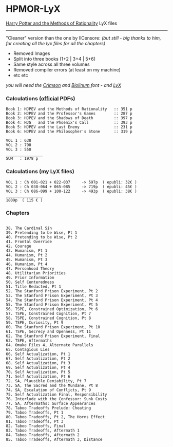 HPMOR-LyX
=========

[Harry Potter and the Methods of Rationality](http://hpmor.com/) LyX files

----------


"Cleaner" version than the one by IlCensore: *(but still - big thanks to him, for creating all the lyx files for all the chapters)*
 - Removed Images
 - Split into three books (1+2 | 3+4 | 5+6)
 - Same style across all three volumes
 - Removed compiler errors (at least on my machine)
 - etc etc

*you will need the [Crimson](https://www.google.com/fonts/specimen/Crimson+Text) and [Biolinum](http://sourceforge.net/projects/linuxlibertine/?source=typ_redirect) font - and [LyX](http://www.lyx.org/)*

### Calculations ([official](http://hpmor.com/) PDFs)
~~~
Book 1: HJPEV and the Methods of Rationality   :: 351 p
Book 2: HJPEV and the Professor's Games        :: 287 p
Book 3: HJPEV and the Shadows of Death         :: 397 p
Book 4: HJG   and the Phoenix's Call           :: 393 p
Book 5: HJPEV and the Last Enemy               :: 231 p
Book 6: HJPEV and the Philosopher's Stone      :: 319 p

VOL 1 : 638
VOL 2 : 790
VOL 3 : 550
________________
SUM   : 1978 p
~~~

### Calculations (my LyX files)
~~~
VOL 1 : Ch 001-021 + 022-037     -> 597p  ( epubli: 32€ )
VOL 2 : Ch 038-064 + 065-085     -> 719p  ( epubli: 45€ )
VOL 3 : Ch 086-099 + 100-122     -> 493p  ( epubli: 38€ )
________________
1809p  ( 115 € )
~~~

### Chapters
~~~

38. The Cardinal Sin
39. Pretending to be Wise, Pt 1
40. Pretending to be Wise, Pt 2
41. Frontal Override
42. Courage
43. Humanism, Pt 1
44. Humanism, Pt 2
45. Humanism, Pt 3
46. Humanism, Pt 4
47. Personhood Theory
48. Utilitarian Priorities
49. Prior Information
50. Self Centeredness
51. Title Redacted, Pt 1
52. The Stanford Prison Experiment, Pt 2
53. The Stanford Prison Experiment, Pt 3
54. The Stanford Prison Experiment, Pt 4
55. The Stanford Prison Experiment, Pt 5
56. TSPE, Constrained Optimization, Pt 6
57. TSPE, Constrained Cognition, Pt 7
58. TSPE, Constrained Cognition, Pt 8
59. TSPE, Curiosity, Pt 9
60. The Stanford Prison Experiment, Pt 10
61. TSPE, Secrecy and Openness, Pt 11
62. The Stanford Prison Experiment, Final
63. TSPE, Aftermaths
64. Omake Files 4, Alternate Parallels
65. Contagious Lies
66. Self Actualization, Pt 1
67. Self Actualization, Pt 2
68. Self Actualization, Pt 3
69. Self Actualization, Pt 4
70. Self Actualization, Pt 5
71. Self Actualization, Pt 6
72. SA, Plausible Deniability, Pt 7
73. SA, The Sacred and the Mundane, Pt 8
74. SA, Escalation of Conflicts, Pt 9
75. Self Actualization Final, Responsibility
76. Interlude with the Confessor: Sunk Costs
77. SA, Aftermaths: Surface Appearances
78. Taboo Tradeoffs Prelude: Cheating
79. Taboo Tradeoffs, Pt 1
80. Taboo Tradeoffs, Pt 2, The Horns Effect
81. Taboo Tradeoffs, Pt 3
82. Taboo Tradeoffs, Final
83. Taboo Tradeoffs, Aftermath 1
84. Taboo Tradeoffs, Aftermath 2
85. Taboo Tradeoffs, Aftermath 3, Distance

~~~
